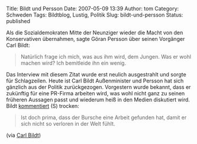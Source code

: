 Title: Bildt und Persson
Date: 2007-05-09 13:39
Author: tom
Category: Schweden
Tags: Bildtblog, Lustig, Politik
Slug: bildt-und-persson
Status: published

Als die Sozialdemokraten Mitte der Neunziger wieder die Macht von den
Konservativen übernahmen, sagte Göran Persson über seinen Vorgänger Carl
Bildt:

> Natürlich frage ich mich, was aus ihm wird, dem Jungen. Was er wohl
> machen wird? Ich bemitleide ihn ein wenig.

Das Interview mit diesem Zitat wurde erst neulich ausgestrahlt und
sorgte für Schlagzeilen. Heute ist Carl Bildt Außenminister und Persson
hat sich gänzlich aus der Politik zurückgezogen. Vorgestern wurde
bekannt, dass er zukünftig für eine PR-Firma arbeiten wird, was wohl
nicht ganz zu seinen früheren Aussagen passt und wiederum heiß in den
Medien diskutiert wird. Bildt
[kommentiert](http://svt.se/svt/jsp/Crosslink.jsp?d=22620&a=823245&lid=puff_823252&lpos=rubrik)
(S) trocken:

> Ist doch prima, dass der Bursche eine Arbeit gefunden hat, damit er
> sich nicht so verloren in der Welt fühlt.

(via [Carl
Bildt](http://carlbildt.wordpress.com/2007/05/08/for-ironisk/))

